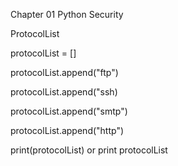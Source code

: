 Chapter 01 Python Security

ProtocolList

protocolList = []

protocolList.append("ftp")

protocolList.append("ssh)

protocolList.append("smtp")

protocolList.append("http")

print(protocolList) or print protocolList
